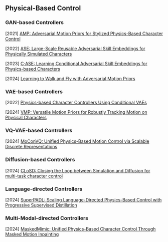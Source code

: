## Physical-Based Control

### GAN-based Controllers

[2021] [AMP: Adversarial Motion Priors for Stylized Physics-Based Character Control](https://arxiv.org/abs/2104.02180)

[2022]  [ASE: Large-Scale Reusable Adversarial Skill Embeddings for Physically Simulated Characters](https://arxiv.org/abs/2205.01906)

[2023] [C⋅ASE: Learning Conditional Adversarial Skill Embeddings for Physics-based Characters](https://arxiv.org/abs/2309.11351)

[2024] [Learning to Walk and Fly with Adversarial Motion Priors](https://arxiv.org/abs/2309.12784)



### VAE-based Controllers

[2022] [Physics-based Character Controllers Using Conditional VAEs](https://dl.acm.org/doi/pdf/10.1145/3528223.3530067)

[2024] [VMP: Versatile Motion Priors for Robustly Tracking Motion on Physical Characters](https://la.disneyresearch.com/wp-content/uploads/VMP_paper.pdf)



### VQ-VAE-based Controllers

[2024] [MoConVQ: Unified Physics-Based Motion Control via Scalable Discrete Representations](https://arxiv.org/abs/2310.10198)



### Diffusion-based Controllers

[2024] [CLoSD: Closing the Loop between Simulation and Diffusion for multi-task character control](https://arxiv.org/abs/2410.03441)



### Language-directed Controllers

[2024] [SuperPADL: Scaling Language-Directed Physics-Based Control with Progressive Supervised Distillation](https://arxiv.org/abs/2407.10481)



### Multi-Modal-directed Controllers

[2024] [MaskedMimic: Unified Physics-Based Character Control Through Masked Motion Inpainting](https://research.nvidia.com/labs/par/maskedmimic/assets/SIGGRAPHAsia2024_MaskedMimic.pdf)




